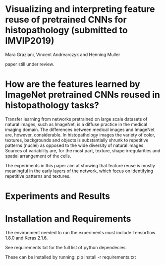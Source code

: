 # Visualizing and interpreting feature reuse of pretrained CNNs for histopathology (submitted to IMVIP2019)
Mara Graziani, Vincent Andrearczyk and Henning Muller

paper still under review.

# How are the features learned by ImageNet pretrained CNNs reused in histopathology tasks? 

Transfer learning from networks pretrained on large scale datasets of natural images, such as ImageNet, is a diffuse practice in the medical imaging domain. The differences between medical images and ImageNet are, however, considerable. In histopathology images the variety of color, textures, backgrounds and objects is substantially shrunk to repetitive patterns (nuclei) as opposed to the wide diversity of natural images. 
Sources of variability are, for the most part, texture, shape irregularities and spatial arrangement of the cells.

The experiments in this paper aim at showing that feature reuse is mostly meaningful in the early layers of the network, which focus on identifying repetitive patterns and textures. 

# Experiments and Results



# Installation and Requirements 
The environment needed to run the experiments must include Tensorflow 1.8.0 and Keras 2.1.6.

See requirements.txt for the full list of python dependecies. 

These can be installed by running:
pip install -r requirements.txt


